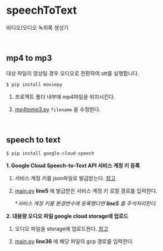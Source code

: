# speechToText
비디오/오디오 녹취록 생성기

<br>

## mp4 to mp3

대상 파일이 영상일 경우 오디오로 전환하여 stt를 실행합니다.

```bash
$ pip install moviepy
```

1. 프로젝트 폴더 내부에 mp4파일을 위치시킨다.

2. [mp4tomp3.py](https://github.com/jiwoo-jus/speechToText/blob/137fd554c0e7708a3de27bf0fa3bcc43d77cdcdd/mp4tomp3.py) `filename` 을 수정한다. 

<br>

## speech to text

```bash
$ pip install google-cloud-speech
```

**1. Google Cloud Speech-to-Text API 서비스 계정 키 등록**

1. 서비스 계정 키를 json파일로 발급받는다. [참고](https://webnautes.tistory.com/1247)

2. [main.py](https://github.com/jiwoo-jus/speechToText/blob/137fd554c0e7708a3de27bf0fa3bcc43d77cdcdd/main.py) **line5** 에 발급받은 서비스 계정 키 로컬 경로를 입력한다. 
    
    **서비스 계정 키를 환경변수에 등록했다면 **line5** 를 주석처리한다.*

**2. 대용량 오디오 파일 google cloud storage에 업로드**

1. 오디오 파일을 storage에 업로드한다. [참고](https://cloud.google.com/storage/docs/uploading-objects/?hl=ko)

2. [main.py](https://github.com/jiwoo-jus/speechToText/blob/137fd554c0e7708a3de27bf0fa3bcc43d77cdcdd/main.py) **line36** 에 해당 파일의 gcp 경로를 입력한다.
